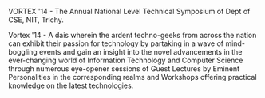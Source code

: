 VORTEX '14 - The Annual National Level Technical Symposium of Dept of CSE, NIT, Trichy.

Vortex '14 - A dais wherein the ardent techno-geeks from across the nation can exhibit their passion for technology by partaking in a wave of mind-boggling events and gain an insight into the novel advancements in the ever-changing world of Information Technology and Computer Science through numerous eye-opener sessions of Guest Lectures by Eminent Personalities in the corresponding realms and Workshops offering practical knowledge on the latest technologies.